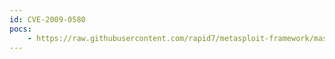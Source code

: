 ```yaml
---
id: CVE-2009-0580
pocs:
    - https://raw.githubusercontent.com/rapid7/metasploit-framework/master/modules/auxiliary/scanner/http/tomcat_enum.rb
---
```

